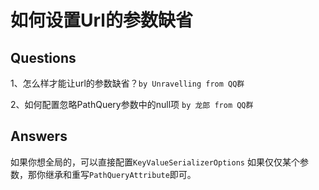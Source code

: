 ﻿# 如何设置Url的参数缺省

## Questions

1、怎么样才能让url的参数缺省？`by Unravelling from QQ群`

2、如何配置忽略PathQuery参数中的null项 `by 龙郎 from QQ群`

## Answers

如果你想全局的，可以直接配置`KeyValueSerializerOptions`
如果仅仅某个参数，那你继承和重写`PathQueryAttribute`即可。
